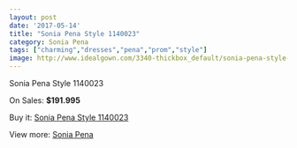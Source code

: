 ```yaml
---
layout: post
date: '2017-05-14'
title: "Sonia Pena Style 1140023"
category: Sonia Pena
tags: ["charming","dresses","pena","prom","style"]
image: http://www.idealgown.com/3340-thickbox_default/sonia-pena-style-1140023.jpg
---
```

Sonia Pena Style 1140023

On Sales: **$191.995**
<a href="https://www.idealgown.com/en/sonia-pena/1597-sonia-pena-style-1140023.html"><amp-img layout="responsive" width="600" height="600" src="//www.idealgown.com/3340-thickbox_default/sonia-pena-style-1140023.jpg" alt="Sonia Pena Style 1140023 0" /></a>

Buy it: [Sonia Pena Style 1140023](https://www.idealgown.com/en/sonia-pena/1597-sonia-pena-style-1140023.html "Sonia Pena Style 1140023")

View more: [Sonia Pena](https://www.idealgown.com/en/25-sonia-pena "Sonia Pena")